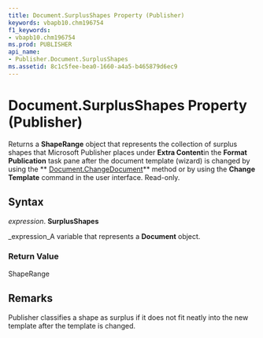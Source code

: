 ```yaml
---
title: Document.SurplusShapes Property (Publisher)
keywords: vbapb10.chm196754
f1_keywords:
- vbapb10.chm196754
ms.prod: PUBLISHER
api_name:
- Publisher.Document.SurplusShapes
ms.assetid: 8c1c5fee-bea0-1660-a4a5-b465879d6ec9
---
```



# Document.SurplusShapes Property (Publisher)

Returns a  **ShapeRange** object that represents the collection of surplus shapes that Microsoft Publisher places under **Extra Content**in the  **Format Publication** task pane after the document template (wizard) is changed by using the ** [Document.ChangeDocument](document-changedocument-method-publisher.md)** method or by using the **Change Template** command in the user interface. Read-only.


## Syntax

 _expression_. **SurplusShapes**

 _expression_A variable that represents a  **Document** object.


### Return Value

ShapeRange


## Remarks

Publisher classifies a shape as surplus if it does not fit neatly into the new template after the template is changed.


